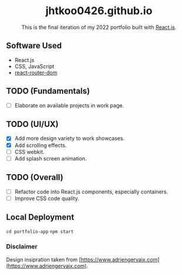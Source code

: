 <h1 align="center">jhtkoo0426.github.io</h1>
<p align="center">This is the final iteration of my 2022 portfolio built with <a href="https://reactjs.org" target="_blank">React.js</a>.</p>

## Software Used
- React.js
- CSS, JavaScript
- [react-router-dom](https://github.com/remix-run/react-router/tree/main/packages/react-router-dom)

## TODO (Fundamentals)
- [ ] Elaborate on available projects in work page.

## TODO (UI/UX)
- [x] Add more design variety to work showcases.
- [x] Add scrolling effects.
- [ ] CSS webkit.
- [ ] Add splash screen animation.

## TODO (Overall)
- [ ] Refactor code into React.js components, especially containers.
- [ ] Improve CSS code quality.

## Local Deployment
```cd portfolio-app```
```npm start```

### Disclaimer
Design insipration taken from [https://www.adriengervaix.com](https://www.adriengervaix.com).